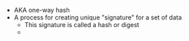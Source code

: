- AKA one-way hash
- A process for creating unique "signature" for a set of data
	- This signature is called a hash or digest
	- 